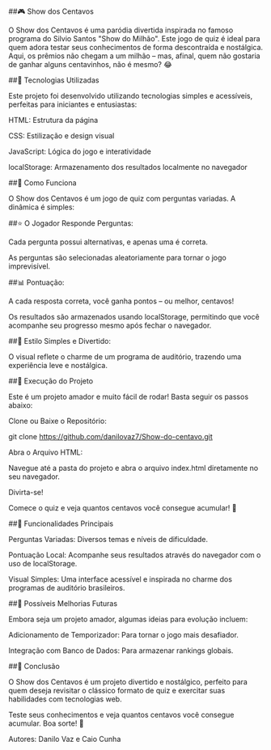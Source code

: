 ##🎮 Show dos Centavos

O Show dos Centavos é uma paródia divertida inspirada no famoso programa do Silvio Santos "Show do Milhão". Este jogo de quiz é ideal para quem adora testar seus conhecimentos de forma descontraída e nostálgica. Aqui, os prêmios não chegam a um milhão – mas, afinal, quem não gostaria de ganhar alguns centavinhos, não é mesmo? 😂

##🔧 Tecnologias Utilizadas

Este projeto foi desenvolvido utilizando tecnologias simples e acessíveis, perfeitas para iniciantes e entusiastas:

HTML: Estrutura da página

CSS: Estilização e design visual

JavaScript: Lógica do jogo e interatividade

localStorage: Armazenamento dos resultados localmente no navegador

##🔄 Como Funciona

O Show dos Centavos é um jogo de quiz com perguntas variadas. A dinâmica é simples:

##⭐ O Jogador Responde Perguntas:

Cada pergunta possui alternativas, e apenas uma é correta.

As perguntas são selecionadas aleatoriamente para tornar o jogo imprevisível.

##📊 Pontuação:

A cada resposta correta, você ganha pontos – ou melhor, centavos!

Os resultados são armazenados usando localStorage, permitindo que você acompanhe seu progresso mesmo após fechar o navegador.

##🎨 Estilo Simples e Divertido:

O visual reflete o charme de um programa de auditório, trazendo uma experiência leve e nostálgica.

##🔄 Execução do Projeto

Este é um projeto amador e muito fácil de rodar! Basta seguir os passos abaixo:

Clone ou Baixe o Repositório:

git clone https://github.com/danilovaz7/Show-do-centavo.git

Abra o Arquivo HTML:

Navegue até a pasta do projeto e abra o arquivo index.html diretamente no seu navegador.

Divirta-se!

Comece o quiz e veja quantos centavos você consegue acumular! 🤑

##🎉 Funcionalidades Principais

Perguntas Variadas: Diversos temas e níveis de dificuldade.

Pontuação Local: Acompanhe seus resultados através do navegador com o uso de localStorage.

Visual Simples: Uma interface acessível e inspirada no charme dos programas de auditório brasileiros.

##🚀 Possíveis Melhorias Futuras

Embora seja um projeto amador, algumas ideias para evolução incluem:

Adicionamento de Temporizador: Para tornar o jogo mais desafiador.

Integração com Banco de Dados: Para armazenar rankings globais.

##🌟 Conclusão

O Show dos Centavos é um projeto divertido e nostálgico, perfeito para quem deseja revisitar o clássico formato de quiz e exercitar suas habilidades com tecnologias web.

Teste seus conhecimentos e veja quantos centavos você consegue acumular. Boa sorte! 🎯

Autores: Danilo Vaz e Caio Cunha

